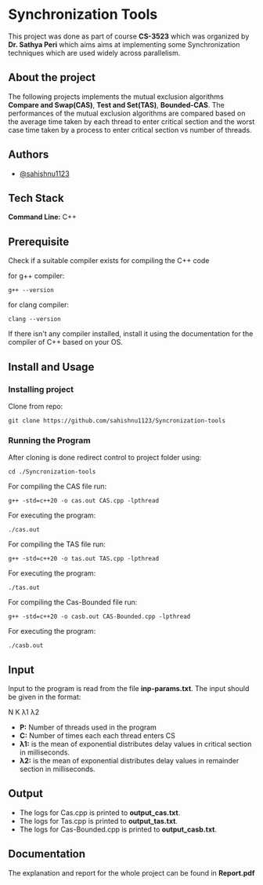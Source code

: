 # Synchronization Tools
This project was done as part of course **CS-3523** which was organized by **Dr. Sathya Peri** which aims aims at implementing some Synchronization techniques which are used widely across parallelism.

## About the project

The following projects implements the mutual exclusion algorithms **Compare and Swap(CAS)**, **Test and Set(TAS)**, **Bounded-CAS**. The performances of the mutual exclusion algorithms are compared based on the average time taken by each thread to enter critical section and the worst case time taken by a process to enter critical section vs number of threads.

## Authors

- [@sahishnu1123](https://www.github.com/sahishnu1123)


## Tech Stack

**Command Line:** C++
## Prerequisite

Check if a suitable compiler exists for compiling the C++ code

for g++ compiler:

    g++ --version

for clang compiler:

    clang --version

If there isn't any compiler installed, install it using the documentation for the compiler of C++ based on your OS.


## Install and Usage

### Installing project

Clone from repo:

    git clone https://github.com/sahishnu1123/Syncronization-tools

### Running the Program

After cloning is done redirect control to project folder using:

    cd ./Syncronization-tools

For compiling the CAS file run:

    g++ -std=c++20 -o cas.out CAS.cpp -lpthread

For executing the program:

    ./cas.out

For compiling the TAS file run:

    g++ -std=c++20 -o tas.out TAS.cpp -lpthread

For executing the program:

    ./tas.out

For compiling the Cas-Bounded file run:

    g++ -std=c++20 -o casb.out CAS-Bounded.cpp -lpthread

For executing the program:

    ./casb.out


## Input

Input to the program is read from the file **inp-params.txt**. The input should be given in the format:

N K &lambda;1 &lambda;2 

- **P:** Number of threads used in the program
- **C:** Number of times each each thread enters CS
- **&lambda;1:** is the mean of exponential distributes delay values in critical section in milliseconds.
- **&lambda;2:** is the mean of exponential distributes delay values in remainder section in milliseconds.


## Output

- The logs for Cas.cpp is printed to **output_cas.txt**.
- The logs for Tas.cpp is printed to **output_tas.txt**.
- The logs for Cas-Bounded.cpp is printed to **output_casb.txt**.

## Documentation

The explanation and report for the whole project can be found in **Report.pdf**
